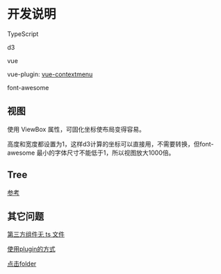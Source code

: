 # 开发说明

TypeScript

d3

vue

vue-plugin: [vue-contextmenu](https://github.com/chiic/vue-contextmenu)

font-awesome
## 视图

使用 ViewBox 属性，可固化坐标使布局变得容易。

高度和宽度都设置为1，这样d3计算的坐标可以直接用，不需要转换，但font-awesome 最小的字体尺寸不能低于1，所以视图放大1000倍。

## Tree

[参考](https://observablehq.com/@d3/tidy-tree)

## 其它问题

[第三方组件无 ts 文件](https://www.jianshu.com/p/1e262b487f26)

[使用plugin的方式](https://v3.vuejs.org/guide/plugins.html#using-a-plugin)

[点击folder](http://mbostock.github.io/d3/talk/20111018/tree.html)